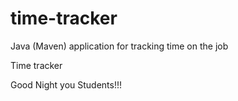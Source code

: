 # time-tracker
Java (Maven) application for tracking time on the job

Time tracker

Good Night you Students!!!

